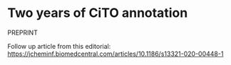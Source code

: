 # Two years of CiTO annotation
 
PREPRINT

Follow up article from this editorial: https://jcheminf.biomedcentral.com/articles/10.1186/s13321-020-00448-1

